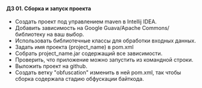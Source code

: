#### ДЗ 01. Сборка и запуск проекта

- Создать проект под управлением maven в Intellij IDEA. 
- Добавить зависимость на Google Guava/Apache Commons/библиотеку на ваш выбор.
- Использовать библиотечные классы для обработки входных данных.
- Задать имя проекта (project_name) в pom.xml 
- Собрать project_name.jar содержащий все зависимости.
- Проверить, что приложение можно запустить из командной строки.
- Выложить проект на github. 
- Создать ветку "obfuscation" изменить в ней pom.xml, так чтобы сборка содержала стадию обфускации байткода.
